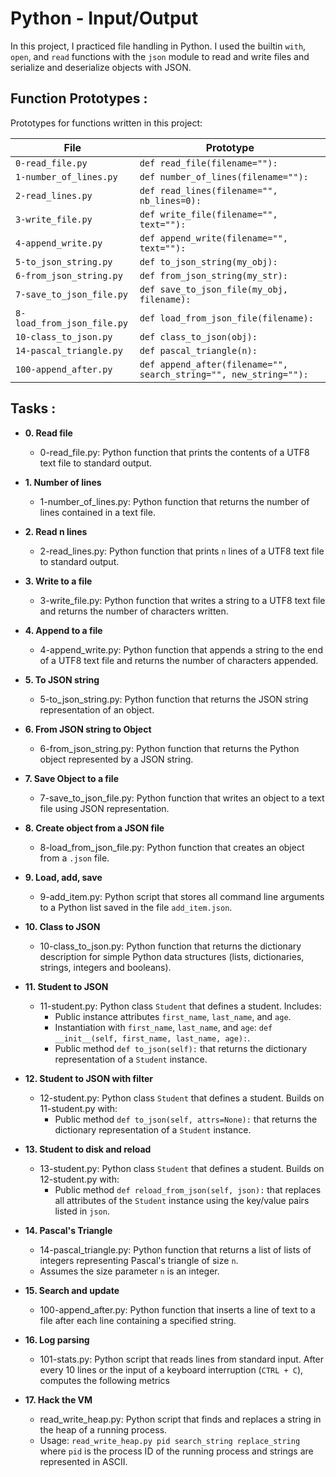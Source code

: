 # Python - Input/Output

In this project, I practiced file handling in Python. I used the builtin `with`,
`open`, and `read` functions with the `json` module to read and write files and
serialize and deserialize objects with JSON.

## Function Prototypes :

Prototypes for functions written in this project:

| File        | Prototype               |
| ----------- | ----------------------- |
| `0-read_file.py` | `def read_file(filename=""):` |
| `1-number_of_lines.py` | `def number_of_lines(filename=""):` |
| `2-read_lines.py` | `def read_lines(filename="", nb_lines=0):` |
| `3-write_file.py` | `def write_file(filename="", text=""):` |
| `4-append_write.py` | `def append_write(filename="", text=""):` |
| `5-to_json_string.py` | `def to_json_string(my_obj):` |
| `6-from_json_string.py` | `def from_json_string(my_str):` |
| `7-save_to_json_file.py` | `def save_to_json_file(my_obj, filename):` |
| `8-load_from_json_file.py` | `def load_from_json_file(filename):` |
| `10-class_to_json.py` | `def class_to_json(obj):` |
| `14-pascal_triangle.py` | `def pascal_triangle(n):` |
| `100-append_after.py` | `def append_after(filename="", search_string="", new_string=""):` |

## Tasks :

* **0. Read file**
  * 0-read_file.py: Python function that prints the contents of a UTF8 text
  file to standard output.

* **1. Number of lines**
  * 1-number_of_lines.py: Python function that returns the number of lines
  contained in a text file.

* **2. Read n lines**
  * 2-read_lines.py: Python function that prints `n` lines of a UTF8 text
  file to standard output.

* **3. Write to a file**
  * 3-write_file.py: Python function that writes a string to a UTF8 text
  file and returns the number of characters written.

* **4. Append to a file**
  * 4-append_write.py: Python function that appends a string to the end of a
  UTF8 text file and returns the number of characters appended.

* **5. To JSON string**
  * 5-to_json_string.py: Python function that returns the JSON string
  representation of an object.

* **6. From JSON string to Object**
  * 6-from_json_string.py: Python function that returns the Python object
  represented by a JSON string.

* **7. Save Object to a file**
  * 7-save_to_json_file.py: Python function that writes an object to a text
  file using JSON representation.

* **8. Create object from a JSON file**
  * 8-load_from_json_file.py: Python function that creates an object from a
  `.json` file.

* **9. Load, add, save**
  * 9-add_item.py: Python script that stores all command line arguments to a
  Python list saved in the file `add_item.json`.

* **10. Class to JSON**
  * 10-class_to_json.py: Python function that returns the dictionary
  description for simple Python data structures (lists, dictionaries, strings,
  integers and booleans).

* **11. Student to JSON**
  * 11-student.py: Python class `Student` that defines a student. Includes:
    * Public instance attributes `first_name`, `last_name`, and `age`.
    * Instantiation with `first_name`, `last_name`, and `age`:
    `def __init__(self, first_name, last_name, age):`.
    * Public method `def to_json(self):` that returns the dictionary
    representation of a `Student` instance.

* **12. Student to JSON with filter**
  * 12-student.py: Python class `Student` that defines a student. Builds on
  11-student.py with:
    * Public method `def to_json(self, attrs=None):` that returns the
    dictionary representation of a `Student` instance.

* **13. Student to disk and reload**
  * 13-student.py: Python class `Student` that defines a student. Builds on
  12-student.py with:
    * Public method `def reload_from_json(self, json):` that replaces all
    attributes of the `Student` instance using the key/value pairs listed in `json`.
    
* **14. Pascal's Triangle**
  * 14-pascal_triangle.py: Python function that returns a list of lists of
  integers representing Pascal's triangle of size `n`.
  * Assumes the size parameter `n` is an integer.

* **15. Search and update**
  * 100-append_after.py: Python function that inserts a line of text to a
  file after each line containing a specified string.

* **16. Log parsing**
  * 101-stats.py: Python script that reads lines from standard input. After
  every 10 lines or the input of a keyboard interruption (`CTRL + C`), computes the
  following metrics

* **17. Hack the VM**
  * read_write_heap.py: Python script that finds and replaces a string in the
  heap of a running process.
  * Usage: `read_write_heap.py pid search_string replace_string` where `pid` is
  the process ID of the running process and strings are represented in ASCII.

